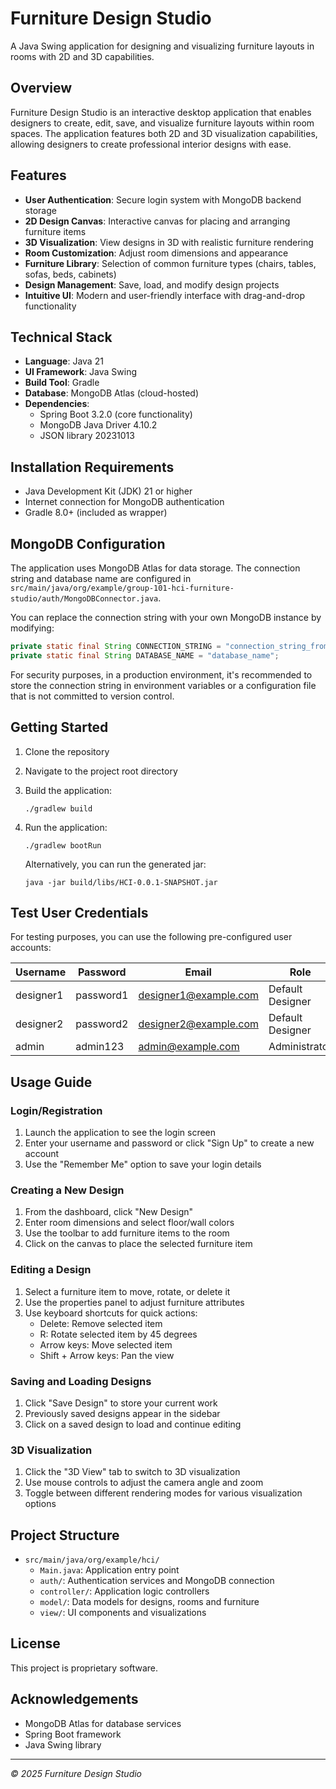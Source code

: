 # Furniture Design Studio

A Java Swing application for designing and visualizing furniture layouts in rooms with 2D and 3D capabilities.

## Overview

Furniture Design Studio is an interactive desktop application that enables designers to create, edit, save, and visualize furniture layouts within room spaces. The application features both 2D and 3D visualization capabilities, allowing designers to create professional interior designs with ease.

## Features

- **User Authentication**: Secure login system with MongoDB backend storage
- **2D Design Canvas**: Interactive canvas for placing and arranging furniture items
- **3D Visualization**: View designs in 3D with realistic furniture rendering
- **Room Customization**: Adjust room dimensions and appearance
- **Furniture Library**: Selection of common furniture types (chairs, tables, sofas, beds, cabinets)
- **Design Management**: Save, load, and modify design projects
- **Intuitive UI**: Modern and user-friendly interface with drag-and-drop functionality

## Technical Stack

- **Language**: Java 21
- **UI Framework**: Java Swing
- **Build Tool**: Gradle
- **Database**: MongoDB Atlas (cloud-hosted)
- **Dependencies**:
  - Spring Boot 3.2.0 (core functionality)
  - MongoDB Java Driver 4.10.2
  - JSON library 20231013

## Installation Requirements

- Java Development Kit (JDK) 21 or higher
- Internet connection for MongoDB authentication
- Gradle 8.0+ (included as wrapper)

## MongoDB Configuration

The application uses MongoDB Atlas for data storage. The connection string and database name are configured in `src/main/java/org/example/group-101-hci-furniture-studio/auth/MongoDBConnector.java`.

You can replace the connection string with your own MongoDB instance by modifying:

```java
private static final String CONNECTION_STRING = "connection_string_from_report";
private static final String DATABASE_NAME = "database_name";
```

For security purposes, in a production environment, it's recommended to store the connection string in environment variables or a configuration file that is not committed to version control.

## Getting Started

1. Clone the repository
2. Navigate to the project root directory
3. Build the application:
   ```
   ./gradlew build
   ```
4. Run the application:
   ```
   ./gradlew bootRun
   ```
   
   Alternatively, you can run the generated jar:
   ```
   java -jar build/libs/HCI-0.0.1-SNAPSHOT.jar
   ```

## Test User Credentials

For testing purposes, you can use the following pre-configured user accounts:

| Username  | Password  | Email                 | Role             |
|-----------|-----------|----------------------|------------------|
| designer1 | password1 | designer1@example.com | Default Designer |
| designer2 | password2 | designer2@example.com | Default Designer |
| admin     | admin123  | admin@example.com     | Administrator    |

## Usage Guide

### Login/Registration
1. Launch the application to see the login screen
2. Enter your username and password or click "Sign Up" to create a new account
3. Use the "Remember Me" option to save your login details

### Creating a New Design
1. From the dashboard, click "New Design"
2. Enter room dimensions and select floor/wall colors
3. Use the toolbar to add furniture items to the room
4. Click on the canvas to place the selected furniture item

### Editing a Design
1. Select a furniture item to move, rotate, or delete it
2. Use the properties panel to adjust furniture attributes
3. Use keyboard shortcuts for quick actions:
   - Delete: Remove selected item
   - R: Rotate selected item by 45 degrees
   - Arrow keys: Move selected item
   - Shift + Arrow keys: Pan the view

### Saving and Loading Designs
1. Click "Save Design" to store your current work
2. Previously saved designs appear in the sidebar
3. Click on a saved design to load and continue editing

### 3D Visualization
1. Click the "3D View" tab to switch to 3D visualization
2. Use mouse controls to adjust the camera angle and zoom
3. Toggle between different rendering modes for various visualization options

## Project Structure

- `src/main/java/org/example/hci/`
  - `Main.java`: Application entry point
  - `auth/`: Authentication services and MongoDB connection
  - `controller/`: Application logic controllers
  - `model/`: Data models for designs, rooms and furniture
  - `view/`: UI components and visualizations

## License

This project is proprietary software.

## Acknowledgements

- MongoDB Atlas for database services
- Spring Boot framework
- Java Swing library

---

*© 2025 Furniture Design Studio*
